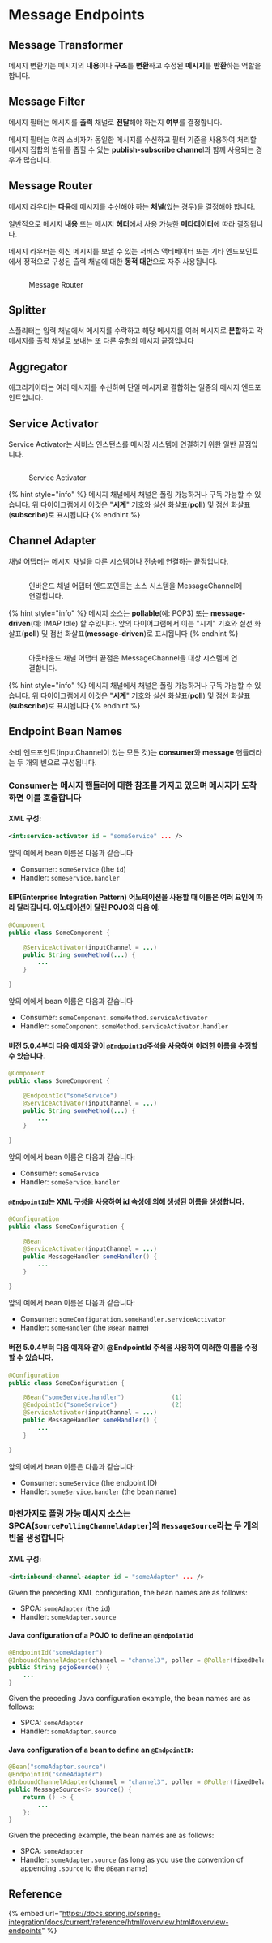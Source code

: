# Message Endpoints

## Message Transformer

메시지 변환기는 메시지의 **내용**이나 **구조**를 **변환**하고 수정된 **메시지**를 **반환**하는 역할을 합니다.

## **Message Filter**

메시지 필터는 메시지를 **출력** 채널로 **전달**해야 하는지 **여부**를 결정합니다.

메시지 필터는 여러 소비자가 동일한 메시지를 수신하고 필터 기준을 사용하여 처리할 메시지 집합의 범위를 좁힐 수 있는 **publish-subscribe channe**l과 함께 사용되는 경우가 많습니다.

## **Message Router**

메시지 라우터는 **다음**에 메시지를 수신해야 하는 **채널**(있는 경우)을 결정해야 합니다.

일반적으로 메시지 **내용** 또는 메시지 **헤더**에서 사용 가능한 **메타데이터**에 따라 결정됩니다.

메시지 라우터는 회신 메시지를 보낼 수 있는 서비스 액티베이터 또는 기타 엔드포인트에서 정적으로 구성된 출력 채널에 대한 **동적 대안**으로 자주 사용됩니다.

<figure><img src="../../../.gitbook/assets/image (1) (1).png" alt=""><figcaption><p>Message Router</p></figcaption></figure>

## **Splitter**

스플리터는 입력 채널에서 메시지를 수락하고 해당 메시지를 여러 메시지로 **분할**하고 각 메시지를 출력 채널로 보내는 또 다른 유형의 메시지 끝점입니다

## **Aggregator**

애그리게이터는 여러 메시지를 수신하여 단일 메시지로 결합하는 일종의 메시지 엔드포인트입니다.

## **Service Activator**

Service Activator는 서비스 인스턴스를 메시징 시스템에 연결하기 위한 일반 끝점입니다.&#x20;

<figure><img src="../../../.gitbook/assets/image (1) (1) (1).png" alt=""><figcaption><p>Service Activator</p></figcaption></figure>

{% hint style="info" %}
메시지 채널에서 채널은 폴링 가능하거나 구독 가능할 수 있습니다. 위 다이어그램에서 이것은 "**시계**" 기호와 실선 화살표(**poll**) 및 점선 화살표(**subscribe**)로 표시됩니다
{% endhint %}

## **Channel Adapter**

채널 어댑터는 메시지 채널을 다른 시스템이나 전송에 연결하는 끝점입니다.

<figure><img src="../../../.gitbook/assets/image (2) (1).png" alt=""><figcaption><p>인바운드 채널 어댑터 엔드포인트는 소스 시스템을 MessageChannel에 연결합니다.</p></figcaption></figure>



{% hint style="info" %}
메시지 소스는 **pollable**(예: POP3) 또는 **message-driven**(예: IMAP Idle) 할 수있니다. 앞의 다이어그램에서 이는 "시계" 기호와 실선 화살표(**poll**) 및 점선 화살표(**message-driven**)로 표시됩니다
{% endhint %}

<figure><img src="../../../.gitbook/assets/image (3) (1).png" alt=""><figcaption><p>아웃바운드 채널 어댑터 끝점은 MessageChannel을 대상 시스템에 연결합니다.</p></figcaption></figure>

{% hint style="info" %}
메시지 채널에서 채널은 폴링 가능하거나 구독 가능할 수 있습니다. 위 다이어그램에서 이것은 "**시계**" 기호와 실선 화살표(**poll**) 및 점선 화살표(**subscribe**)로 표시됩니다
{% endhint %}

## **Endpoint Bean Names**

소비 엔드포인트(inputChannel이 있는 모든 것)는 **consumer**와 **message** 핸들러라는 두 개의 빈으로 구성됩니다.

### **Consumer**는 메시지 핸들러에 대한 참조를 가지고 있으며 메시지가 도착하면 이를 호출합니다

#### XML 구성:

```xml
<int:service-activator id = "someService" ... />
```

앞의 예에서 bean 이름은 다음과 같습니다

* Consumer: `someService` (the `id`)
* Handler: `someService.handler`

#### EIP(Enterprise Integration Pattern) 어노테이션을 사용할 때 이름은 여러 요인에 따라 달라집니다. 어노테이션이 달린 POJO의 다음 예:

```java
@Component
public class SomeComponent {

    @ServiceActivator(inputChannel = ...)
    public String someMethod(...) {
        ...
    }

}

```

앞의 예에서 bean 이름은 다음과 같습니다

* Consumer: `someComponent.someMethod.serviceActivator`
* Handler: `someComponent.someMethod.serviceActivator.handler`

#### 버전 5.0.4부터 다음 예제와 같이 `@EndpointId`주석을 사용하여 이러한 이름을 수정할 수 있습니다.

```java
@Component
public class SomeComponent {

    @EndpointId("someService")
    @ServiceActivator(inputChannel = ...)
    public String someMethod(...) {
        ...
    }

}
```

앞의 예에서 bean 이름은 다음과 같습니다:

* Consumer: `someService`
* Handler: `someService.handler`

#### `@EndpointId`는 XML 구성을 사용하여 id 속성에 의해 생성된 이름을 생성합니다.

```java
@Configuration
public class SomeConfiguration {

    @Bean
    @ServiceActivator(inputChannel = ...)
    public MessageHandler someHandler() {
        ...
    }

}
```

앞의 예에서 bean 이름은 다음과 같습니다:

* Consumer: `someConfiguration.someHandler.serviceActivator`
* Handler: `someHandler` (the `@Bean` name)

#### 버전 5.0.4부터 다음 예제와 같이 @EndpointId 주석을 사용하여 이러한 이름을 수정할 수 있습니다.

```java
@Configuration
public class SomeConfiguration {

    @Bean("someService.handler")             (1)
    @EndpointId("someService")               (2)
    @ServiceActivator(inputChannel = ...)
    public MessageHandler someHandler() {
        ...
    }

}
```

앞의 예에서 bean 이름은 다음과 같습니다:

* Consumer: `someService` (the endpoint ID)
* Handler: `someService.handler` (the bean name)

### 마찬가지로 폴링 가능 메시지 소스는 SPCA(`SourcePollingChannelAdapter`)와 `MessageSource`라는 두 개의 빈을 생성합니다

#### XML 구성:

```xml
<int:inbound-channel-adapter id = "someAdapter" ... />
```

Given the preceding XML configuration, the bean names are as follows:

* SPCA: `someAdapter` (the `id`)
* Handler: `someAdapter.source`

#### Java configuration of a POJO to define an `@EndpointId`

```java
@EndpointId("someAdapter")
@InboundChannelAdapter(channel = "channel3", poller = @Poller(fixedDelay = "5000"))
public String pojoSource() {
    ...
}
```

Given the preceding Java configuration example, the bean names are as follows:

* SPCA: `someAdapter`
* Handler: `someAdapter.source`

#### Java configuration of a bean to define an `@EndpointID`:

```java
@Bean("someAdapter.source")
@EndpointId("someAdapter")
@InboundChannelAdapter(channel = "channel3", poller = @Poller(fixedDelay = "5000"))
public MessageSource<?> source() {
    return () -> {
        ...
    };
}
```

Given the preceding example, the bean names are as follows:

* SPCA: `someAdapter`
* Handler: `someAdapter.source` (as long as you use the convention of appending `.source` to the `@Bean` name)

## Reference

{% embed url="https://docs.spring.io/spring-integration/docs/current/reference/html/overview.html#overview-endpoints" %}
